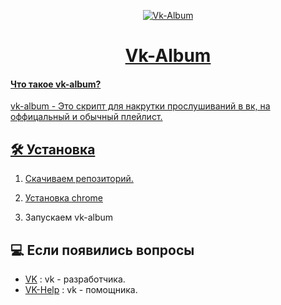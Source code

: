 <p align="center">
  <a href="https://github.com/INSIDE-EDITS/vk-album">
    <img alt="Vk-Album"/>
</p>
<h1 align="center">
  Vk-Album
</h1>

#### Что такое vk-album?

vk-album - Это скрипт для накрутки прослушиваний в вк, на оффицальный и обычный плейлист.

## 🛠️ Установка

1. Скачиваем репозиторий.

2. Установка [chrome](https://www.google.ru/chrome/)

3. Запускаем vk-album

## 💻 Если появились вопросы
- [VK](https://vk.com/bcemi_3abbltbli) : vk - разработчика.
- [VK-Help](https://vk.com/reichedits) : vk - помощника.
